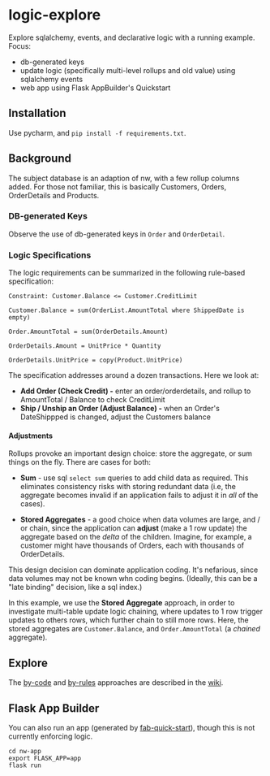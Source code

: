 # logic-explore

Explore sqlalchemy, events, and declarative logic with a running example.   Focus:
* db-generated keys
* update logic (specifically multi-level rollups and old value)
using sqlalchemy events
* web app using Flask AppBuilder's Quickstart

## Installation
Use pycharm, and `pip install -f requirements.txt`.

## Background
The subject database is an adaption of nw,
with a few rollup columns added.
For those not familiar, this is basically
Customers, Orders, OrderDetails and Products.

### DB-generated Keys
Observe the use of db-generated keys in `Order`
and `OrderDetail`.

### Logic Specifications
The logic requirements can be summarized in the
following rule-based specification:
```
Constraint: Customer.Balance <= Customer.CreditLimit

Customer.Balance = sum(OrderList.AmountTotal where ShippedDate is empty)

Order.AmountTotal = sum(OrderDetails.Amount)

OrderDetails.Amount = UnitPrice * Quantity

OrderDetails.UnitPrice = copy(Product.UnitPrice)
```
The specification addresses around a
dozen transactions.  Here we look at:
* **Add Order (Check Credit) -** enter an order/orderdetails,
and rollup to AmountTotal / Balance to check CreditLimit
* **Ship / Unship an Order (Adjust Balance) -** when an Order's DateShippped
is changed, adjust the Customers balance

#### Adjustments
Rollups provoke an important design choice: store the aggregate,
or sum things on the fly.  There are cases for both:
   - **Sum** - use sql `select sum` queries to add child data as required.
   This eliminates consistency risks with storing redundant data
   (i.e, the aggregate becomes invalid if an application fails to
   adjust it in *all* of the cases).
   
   - **Stored Aggregates** - a good choice when data volumes are large, and / or chain,
   since the application can **adjust** (make a 1 row update) the aggregate based on the
   *delta* of the children.  Imagine, for example, a customer might have
   thousands of Orders, each with thousands of OrderDetails.

This design decision can dominate application coding.  It's nefarious,
since data volumes may not be known whn coding begins.  (Ideally, this can be
a "late binding" decision, like a sql index.)

In this example, we use the **Stored Aggregate** approach, in order
to investigate multi-table update logic chaining, where updates to 1 row
trigger updates to others rows, which further chain to still more rows.
Here, the stored aggregates are `Customer.Balance`, and `Order.AmountTotal`
(a *chained* aggregate).

## Explore
The [by-code](https://github.com/valhuber/logic-explore/wiki/by-code)
and [by-rules](https://github.com/valhuber/logic-explore/wiki/by-code)
approaches are described in the 
[wiki](https://github.com/valhuber/logic-explore/wiki).


## Flask App Builder
You can also run an app (generated by [fab-quick-start](https://github.com/valhuber/fab-quick-start/wiki)), though this is not currently enforcing logic.

```
cd nw-app
export FLASK_APP=app
flask run
```
